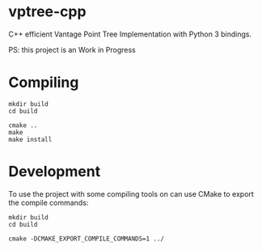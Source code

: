 # vptree-cpp
 C++ efficient Vantage Point Tree Implementation with Python 3 bindings.
 
 PS: this project is an Work in Progress


# Compiling
```console
mkdir build
cd build

cmake ..
make
make install
```

# Development

To use the project with some compiling tools on can use CMake to export the compile commands:

```console
mkdir build
cd build

cmake -DCMAKE_EXPORT_COMPILE_COMMANDS=1 ../
```

